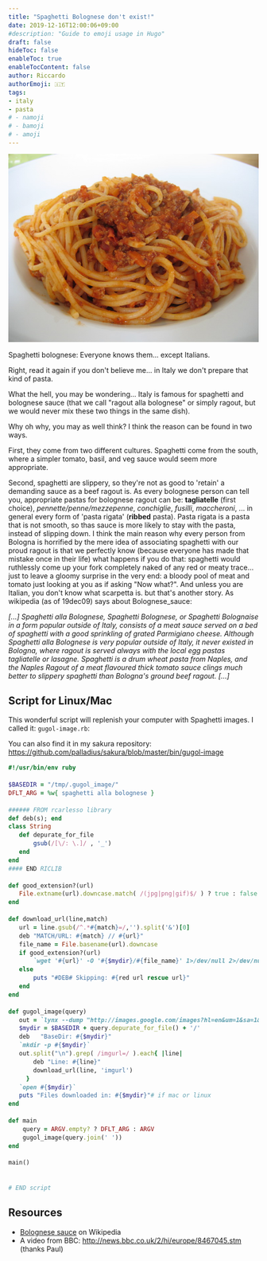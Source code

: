 ```yaml
---
title: "Spaghetti Bolognese don't exist!"
date: 2019-12-16T12:00:06+09:00
#description: "Guide to emoji usage in Hugo"
draft: false
hideToc: false
enableToc: true
enableTocContent: false
author: Riccardo
authorEmoji: 🇮🇹
tags:
- italy
- pasta
# - namoji
# - bamoji
# - amoji
---
```


![Image](spaghetti-bolognese.jpg)

Spaghetti bolognese: Everyone knows them... except Italians.

Right, read it again if you don't believe me... in Italy we don't prepare that kind of pasta.

What the hell, you may be wondering... Italy is famous for spaghetti and bolognese sauce (that we call "ragout alla bolognese" or simply ragout, but we would never mix these two things in the same dish).

Why oh why, you may as well think? I think the reason can be found in two ways.

First, they come from two different cultures. Spaghetti come from the south, where a simpler tomato, basil, and veg sauce would seem more appropriate.

Second, spaghetti are slippery, so they're not as good to 'retain' a demanding sauce as a beef ragout is. As every bolognese person can tell you, appropriate pastas for bolognese ragout can be: **tagliatelle** (first choice), *pennette/penne/mezzepenne*, *conchiglie*, *fusilli*, *maccheroni*, ... in general every form of 'pasta rigata' (**ribbed** pasta). Pasta rigata is a pasta that is not smooth, so thas sauce is more likely to stay with the pasta, instead of slipping down. I think the main reason why every person from Bologna is horrified by the mere idea of associating spaghetti with our proud ragout is that we perfectly know (because everyone has made that mistake once in their life) what happens if you do that: spaghetti would ruthlessly come up your fork completely naked of any red or meaty trace... just to leave a gloomy surprise in the very end: a bloody pool of meat and tomato just looking at you as if asking "Now what?". And unless you are Italian, you don't know what scarpetta is. but that's another story.
As wikipedia (as of 19dec09) says about Bolognese_sauce:

*[...] Spaghetti alla Bolognese, Spaghetti Bolognese, or Spaghetti Bolognaise in a form popular outside of Italy, consists of a meat sauce served on a bed of spaghetti with a good sprinkling of grated Parmigiano cheese. Although Spaghetti alla Bolognese is very popular outside of Italy, it never existed in Bologna, where ragout is served always with the local egg pastas tagliatelle or lasagne. Spaghetti is a drum wheat pasta from Naples, and the Naples Ragout of a meat flavoured thick tomato sauce clings much better to slippery spaghetti than Bologna's ground beef ragout. [...]*

## Script for Linux/Mac

This wonderful script will replenish your computer with Spaghetti images. I called it: `gugol-image.rb`:

You can also find it in my sakura repository: https://github.com/palladius/sakura/blob/master/bin/gugol-image

```ruby
#!/usr/bin/env ruby

$BASEDIR = "/tmp/.gugol_image/"
DFLT_ARG = %w{ spaghetti alla bolognese }

###### FROM rcarlesso library
def deb(s); end
class String
   def depurate_for_file
       gsub(/[\/: \.]/ , '_')
   end
end
#### END RICLIB

def good_extension?(url)
   File.extname(url).downcase.match( /(jpg|png|gif)$/ ) ? true : false
end

def download_url(line,match)
   url = line.gsub(/^.*#{match}=/,'').split('&')[0]
   deb "MATCH/URL: #{match} // #{url}"
   file_name = File.basename(url).downcase
   if good_extension?(url)
       `wget '#{url}' -O '#{$mydir}/#{file_name}' 1>/dev/null 2>/dev/null &`
   else
       puts "#DEB# Skipping: #{red url rescue url}"
   end
end

def gugol_image(query)
   out = `lynx --dump "http://images.google.com/images?hl=en&um=1&sa=1&q=#{query}"`
   $mydir = $BASEDIR + query.depurate_for_file() + '/'
   deb   "BaseDir: #{$mydir}"
   `mkdir -p #{$mydir}`
   out.split("\n").grep( /imgurl=/ ).each{ |line|
       deb "Line: #{line}"
       download_url(line, 'imgurl')
     }
   `open #{$mydir}`
   puts "Files downloaded in: #{$mydir}"# if mac or linux
end

def main
    query = ARGV.empty? ? DFLT_ARG : ARGV
    gugol_image(query.join(' '))
end

main()


# END script
```

## Resources

* [Bolognese sauce](https://en.wikipedia.org/wiki/Bolognese_sauce) on Wikipedia
* A video from BBC: http://news.bbc.co.uk/2/hi/europe/8467045.stm (thanks Paul)
